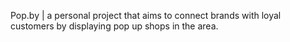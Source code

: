 Pop.by | 
a personal project that aims to connect brands with loyal customers by displaying pop up shops in the area.
